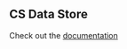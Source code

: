 ## CS Data Store
Check out the [documentation](../../docs/under_the_hood.md#cs-data-store-open_file_folder)
